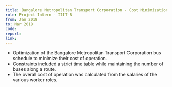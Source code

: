 ```yaml
---
title: Bangalore Metropolitan Transport Corporation - Cost Minimization
role: Project Intern - IIIT-B
from: Jan 2018
to: Mar 2018
code:
report:
link:
---
```

<ul>
<li>Optimization of the Bangalore Metropolitan Transport Corporation bus schedule to minimize their cost of operation.</li>
<li>Constraints included a strict time table while maintaining the number of buses along a route.</li>
<li>The overall cost of operation was calculated from the salaries of the various worker roles.</li>
</ul>